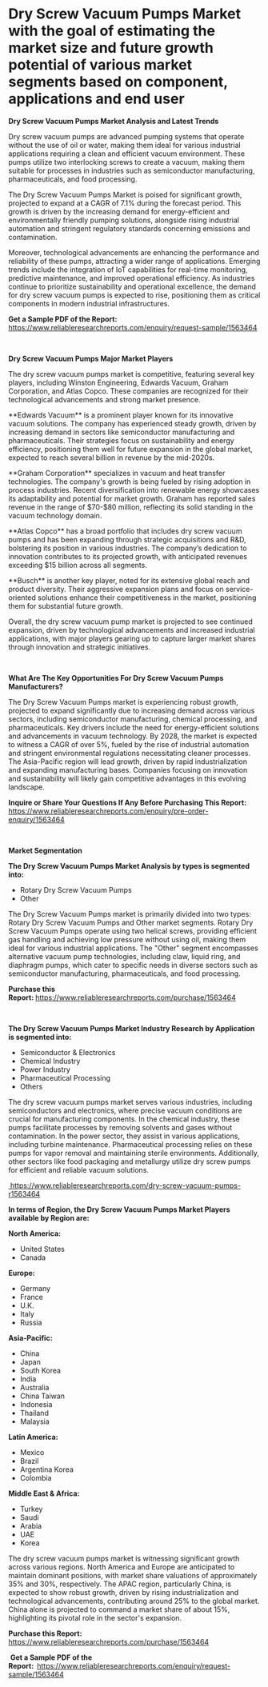 <p><h1>Dry Screw Vacuum Pumps Market with the goal of estimating the market size and future growth potential of various market segments based on component, applications and end user</h1></p><p><strong>Dry Screw Vacuum Pumps Market Analysis and Latest Trends</strong></p>
<p><p>Dry screw vacuum pumps are advanced pumping systems that operate without the use of oil or water, making them ideal for various industrial applications requiring a clean and efficient vacuum environment. These pumps utilize two interlocking screws to create a vacuum, making them suitable for processes in industries such as semiconductor manufacturing, pharmaceuticals, and food processing. </p><p>The Dry Screw Vacuum Pumps Market is poised for significant growth, projected to expand at a CAGR of 7.1% during the forecast period. This growth is driven by the increasing demand for energy-efficient and environmentally friendly pumping solutions, alongside rising industrial automation and stringent regulatory standards concerning emissions and contamination. </p><p>Moreover, technological advancements are enhancing the performance and reliability of these pumps, attracting a wider range of applications. Emerging trends include the integration of IoT capabilities for real-time monitoring, predictive maintenance, and improved operational efficiency. As industries continue to prioritize sustainability and operational excellence, the demand for dry screw vacuum pumps is expected to rise, positioning them as critical components in modern industrial infrastructures.</p></p>
<p><strong>Get a Sample PDF of the Report:&nbsp;</strong> <a href="https://www.reliableresearchreports.com/enquiry/request-sample/1563464?utm_campaign=2487&utm_medium=2&utm_source=Github&utm_content=ia&utm_term=16042025&utm_id=dry-screw-vacuum-pumps">https://www.reliableresearchreports.com/enquiry/request-sample/1563464</a></p>
<p>&nbsp;</p>
<p><strong>Dry Screw Vacuum Pumps Major Market Players</strong></p>
<p><p>The dry screw vacuum pumps market is competitive, featuring several key players, including Winston Engineering, Edwards Vacuum, Graham Corporation, and Atlas Copco. These companies are recognized for their technological advancements and strong market presence.</p><p>**Edwards Vacuum** is a prominent player known for its innovative vacuum solutions. The company has experienced steady growth, driven by increasing demand in sectors like semiconductor manufacturing and pharmaceuticals. Their strategies focus on sustainability and energy efficiency, positioning them well for future expansion in the global market, expected to reach several billion in revenue by the mid-2020s.</p><p>**Graham Corporation** specializes in vacuum and heat transfer technologies. The company's growth is being fueled by rising adoption in process industries. Recent diversification into renewable energy showcases its adaptability and potential for market growth. Graham has reported sales revenue in the range of $70-$80 million, reflecting its solid standing in the vacuum technology domain.</p><p>**Atlas Copco** has a broad portfolio that includes dry screw vacuum pumps and has been expanding through strategic acquisitions and R&D, bolstering its position in various industries. The company’s dedication to innovation contributes to its projected growth, with anticipated revenues exceeding $15 billion across all segments.</p><p>**Busch** is another key player, noted for its extensive global reach and product diversity. Their aggressive expansion plans and focus on service-oriented solutions enhance their competitiveness in the market, positioning them for substantial future growth.</p><p>Overall, the dry screw vacuum pump market is projected to see continued expansion, driven by technological advancements and increased industrial applications, with major players gearing up to capture larger market shares through innovation and strategic initiatives.</p></p>
<p>&nbsp;</p>
<p><strong>What Are The Key Opportunities For Dry Screw Vacuum Pumps Manufacturers?</strong></p>
<p><p>The Dry Screw Vacuum Pumps market is experiencing robust growth, projected to expand significantly due to increasing demand across various sectors, including semiconductor manufacturing, chemical processing, and pharmaceuticals. Key drivers include the need for energy-efficient solutions and advancements in vacuum technology. By 2028, the market is expected to witness a CAGR of over 5%, fueled by the rise of industrial automation and stringent environmental regulations necessitating cleaner processes. The Asia-Pacific region will lead growth, driven by rapid industrialization and expanding manufacturing bases. Companies focusing on innovation and sustainability will likely gain competitive advantages in this evolving landscape.</p></p>
<p><strong>Inquire or Share Your Questions If Any Before Purchasing This Report:</strong> <a href="https://www.reliableresearchreports.com/enquiry/pre-order-enquiry/1563464?utm_campaign=2487&utm_medium=2&utm_source=Github&utm_content=ia&utm_term=16042025&utm_id=dry-screw-vacuum-pumps">https://www.reliableresearchreports.com/enquiry/pre-order-enquiry/1563464</a></p>
<p>&nbsp;</p>
<p><strong>Market Segmentation</strong></p>
<p><strong>The Dry Screw Vacuum Pumps Market Analysis by types is segmented into:</strong></p>
<p><ul><li>Rotary Dry Screw Vacuum Pumps</li><li>Other</li></ul></p>
<p><p>The Dry Screw Vacuum Pumps market is primarily divided into two types: Rotary Dry Screw Vacuum Pumps and Other market segments. Rotary Dry Screw Vacuum Pumps operate using two helical screws, providing efficient gas handling and achieving low pressure without using oil, making them ideal for various industrial applications. The "Other" segment encompasses alternative vacuum pump technologies, including claw, liquid ring, and diaphragm pumps, which cater to specific needs in diverse sectors such as semiconductor manufacturing, pharmaceuticals, and food processing.</p></p>
<p><strong>Purchase this Report:&nbsp;</strong><a href="https://www.reliableresearchreports.com/purchase/1563464?utm_campaign=2487&utm_medium=2&utm_source=Github&utm_content=ia&utm_term=16042025&utm_id=dry-screw-vacuum-pumps">https://www.reliableresearchreports.com/purchase/1563464</a></p>
<p>&nbsp;</p>
<p><strong>The Dry Screw Vacuum Pumps Market Industry Research by Application is segmented into:</strong></p>
<p><ul><li>Semiconductor & Electronics</li><li>Chemical Industry</li><li>Power Industry</li><li>Pharmaceutical Processing</li><li>Others</li></ul></p>
<p><p>The dry screw vacuum pumps market serves various industries, including semiconductors and electronics, where precise vacuum conditions are crucial for manufacturing components. In the chemical industry, these pumps facilitate processes by removing solvents and gases without contamination. In the power sector, they assist in various applications, including turbine maintenance. Pharmaceutical processing relies on these pumps for vapor removal and maintaining sterile environments. Additionally, other sectors like food packaging and metallurgy utilize dry screw pumps for efficient and reliable vacuum solutions.</p></p>
<p><a href="https://www.reliableresearchreports.com/dry-screw-vacuum-pumps-r1563464?utm_campaign=2487&utm_medium=2&utm_source=Github&utm_content=ia&utm_term=16042025&utm_id=dry-screw-vacuum-pumps">&nbsp;https://www.reliableresearchreports.com/dry-screw-vacuum-pumps-r1563464</a></p>
<p><strong>In terms of Region, the Dry Screw Vacuum Pumps Market Players available by Region are:</strong></p>
<p>
    <p> <strong> North America: </strong>
        <ul>
            <li>United States</li>
            <li>Canada</li>
        </ul>
        </p> 
    <p> <strong> Europe: </strong>
        <ul>
            <li>Germany</li>
            <li>France</li>
            <li>U.K.</li>
            <li>Italy</li>
            <li>Russia</li>
        </ul>
        </p> 
    <p> <strong> Asia-Pacific: </strong>
        <ul>
            <li>China</li>
            <li>Japan</li>
            <li>South Korea</li>
            <li>India</li>
            <li>Australia</li>
            <li>China Taiwan</li>
            <li>Indonesia</li>
            <li>Thailand</li>
            <li>Malaysia</li>
        </ul>
        </p> 
    <p> <strong> Latin America: </strong>
        <ul>
            <li>Mexico</li>
            <li>Brazil</li>
            <li>Argentina Korea</li>
            <li>Colombia</li>
        </ul>
        </p> 
    <p> <strong> Middle East & Africa: </strong>
        <ul>
            <li>Turkey</li>
            <li>Saudi</li>
            <li>Arabia</li>
            <li>UAE</li>
            <li>Korea</li>
        </ul>
    </p>
    </p>
<p><p>The dry screw vacuum pumps market is witnessing significant growth across various regions. North America and Europe are anticipated to maintain dominant positions, with market share valuations of approximately 35% and 30%, respectively. The APAC region, particularly China, is expected to show robust growth, driven by rising industrialization and technological advancements, contributing around 25% to the global market. China alone is projected to command a market share of about 15%, highlighting its pivotal role in the sector's expansion.</p></p>
<p><strong>Purchase this Report: </strong><a href="https://www.reliableresearchreports.com/purchase/1563464?utm_campaign=2487&utm_medium=2&utm_source=Github&utm_content=ia&utm_term=16042025&utm_id=dry-screw-vacuum-pumps">https://www.reliableresearchreports.com/purchase/1563464</a></p>
<p>&nbsp;<strong>Get a Sample PDF of the Report:&nbsp;&nbsp;</strong><a href="https://www.reliableresearchreports.com/enquiry/request-sample/1563464?utm_campaign=2487&utm_medium=2&utm_source=Github&utm_content=ia&utm_term=16042025&utm_id=dry-screw-vacuum-pumps">https://www.reliableresearchreports.com/enquiry/request-sample/1563464</a></p>
<p><strong></strong></p>
<p><p></p><p></p><p></p></p>